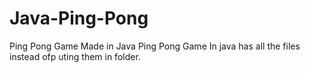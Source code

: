 # Java-Ping-Pong
Ping Pong Game Made in Java 
Ping Pong Game In java has all the files instead ofp uting them in folder.
